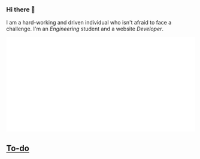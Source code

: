 ### Hi there 👋
I am a hard-working and driven individual who isn't afraid to face a challenge. I'm an *Engineering* student and a website *Developer*.

![](skills.svg)

## [To-do](https://abdullahmuslim.github.io/to-do)